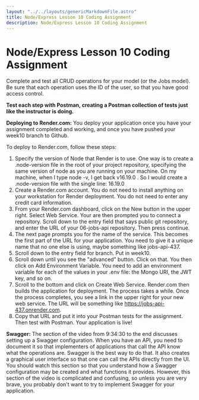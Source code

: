 ```yaml
---
layout: "../../layouts/genericMarkdownFile.astro"
title: Node/Express Lesson 10 Coding Assignment
description: Node/Express Lesson 10 Coding Assignment
---
```


# Node/Express Lesson 10 Coding Assignment

Complete and test all CRUD operations for your model (or the Jobs model). Be sure that each operation uses the ID of the user, so that you have good access control.

**Test each step with Postman, creating a Postman collection of tests just like the instructor is doing.**

**Deploying to Render.com:** You deploy your application once you have your assignment completed and working, and once you have pushed your week10 branch to Github.

To deploy to Render.com, follow these steps:

1.  Specify the version of Node that Render is to use. One way is to create a .node-version file in the root of your project repository, specifying the same version of node as you are running on your machine. On my machine, when I type node -v, I get back v16.19.0 . So I would create a .node-version file with the single line: 16.19.0
2.  Create a Render.com account. You do not need to install anything on your workstation for Render deployment. You do not need to enter any credit card information.
3.  From your Render.com dashboard, click on the New button in the upper right. Select Web Service. Your are then prompted you to connect a repository. Scroll down to the entry field that says public git repository, and enter the URL of your 06-jobs-api repository. Then press continue.
4.  The next page prompts you for the name of the service. This becomes the first part of the URL for your application. You need to give it a unique name that no one else is using, maybe something like jobs-api-437.
5.  Scroll down to the entry field for branch. Put in week10.
6.  Scroll down until you see the "advanced" button. Click on that. You then click on Add Environment Variable. You need to add an environment variable for each of the values in your .env file: the Mongo URI, the JWT key, and so on.
7.  Scroll to the bottom and click on Create Web Service. Render.com then builds the application for deployment. The process takes a while. Once the process completes, you see a link in the upper right for your new web service. The URL will be something like https://jobs-api-437.onrender.com.
8.  Copy that URL and put it into your Postman tests for the assignment. Then test with Postman. Your application is live!

**Swagger:** The section of the video from 9:34:30 to the end discusses setting up a Swagger configuration. When you have an API, you need to document it so that implementers of applications that call the API know what the operations are. Swagger is the best way to do that. It also creates a graphical user interface so that one can call the APIs directly from the UI. You should watch this section so that you understand how a Swagger configuration may be created and what functions it provides. However, this section of the video is complicated and confusing, so unless you are very brave, you probably don't want to try to implement Swagger for your application.
